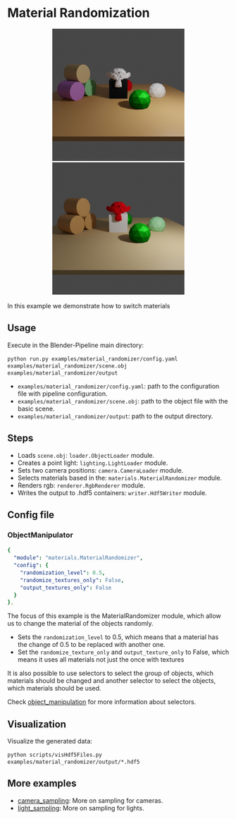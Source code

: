 # Material Randomization

<div style="text-align:center">
<img src="rendering.png" alt="alt text" width=300>
<img src="rendering_switched.png" alt="alt text" width=300>
</div>

In this example we demonstrate how to switch materials  

## Usage

Execute in the Blender-Pipeline main directory:

```
python run.py examples/material_randomizer/config.yaml examples/material_randomizer/scene.obj examples/material_randomizer/output
```

* `examples/material_randomizer/config.yaml`: path to the configuration file with pipeline configuration.
* `examples/material_randomizer/scene.obj`: path to the object file with the basic scene.
* `examples/material_randomizer/output`: path to the output directory.

## Steps

* Loads `scene.obj`: `loader.ObjectLoader` module.
* Creates a point light: `lighting.LightLoader` module.
* Sets two camera positions: `camera.CameraLoader` module.
* Selects materials based in the: `materials.MaterialRandomizer` module.
* Renders rgb: `renderer.RgbRenderer` module.
* Writes the output to .hdf5 containers: `writer.Hdf5Writer` module.

## Config file

### ObjectManipulator

```yaml
{
  "module": "materials.MaterialRandomizer",
  "config": {
    "randomization_level": 0.5,
    "randomize_textures_only": False,
    "output_textures_only": False
  }
},
```

The focus of this example is the MaterialRandomizer module, which allow us to change the material of the objects randomly. 
  * Sets the `randomization_level` to 0.5, which means that a material has the change of 0.5 to be replaced with another one.
  * Set the `randomize_texture_only` and `output_texture_only` to False, which means it uses all materials not just the once with textures

It is also possible to use selectors to select the group of objects, which materials should be changed and another selector to select the objects, which materials should be used.

Check [object_manipulation](../object_manipulation) for more information about selectors.

## Visualization

Visualize the generated data:

```
python scripts/visHdf5Files.py examples/material_randomizer/output/*.hdf5
```

## More examples

* [camera_sampling](../camera_sampling): More on sampling for cameras.
* [light_sampling](../light_sampling): More on sampling for lights.
